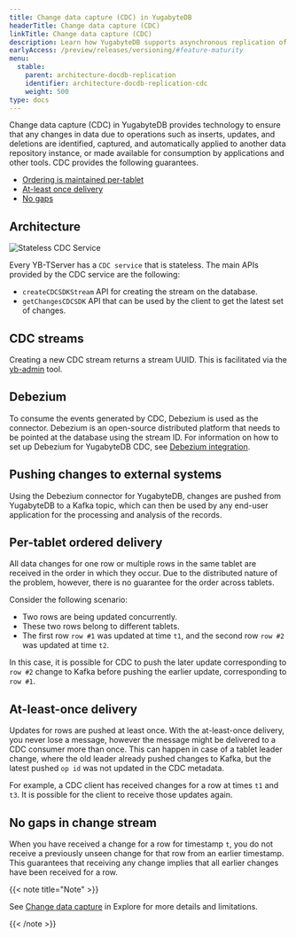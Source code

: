 ```yaml
---
title: Change data capture (CDC) in YugabyteDB
headerTitle: Change data capture (CDC)
linkTitle: Change data capture (CDC)
description: Learn how YugabyteDB supports asynchronous replication of data changes (inserts, updates, and deletes) to external databases or applications.
earlyAccess: /preview/releases/versioning/#feature-maturity
menu:
  stable:
    parent: architecture-docdb-replication
    identifier: architecture-docdb-replication-cdc
    weight: 500
type: docs
---
```


Change data capture (CDC) in YugabyteDB provides technology to ensure that any changes in data due to operations such as inserts, updates, and deletions are identified, captured, and automatically applied to another data repository instance, or made available for consumption by applications and other tools. CDC provides the following guarantees.

- [Ordering is maintained per-tablet](#per-tablet-ordered-delivery)
- [At-least once delivery](#at-least-once-delivery)
- [No gaps](#no-gaps-in-change-stream)

## Architecture

![Stateless CDC Service](/images/architecture/stateless_cdc_service.png)

Every YB-TServer has a `CDC service` that is stateless. The main APIs provided by the CDC service are the following:

* `createCDCSDKStream` API for creating the stream on the database.
* `getChangesCDCSDK` API that can be used by the client to get the latest set of changes.

## CDC streams

Creating a new CDC stream returns a stream UUID. This is facilitated via the [yb-admin](../../../admin/yb-admin/#change-data-capture-cdc-commands) tool.

## Debezium

To consume the events generated by CDC, Debezium is used as the connector. Debezium is an open-source distributed platform that needs to be pointed at the database using the stream ID. For information on how to set up Debezium for YugabyteDB CDC, see [Debezium integration](../../../integrations/cdc/debezium/).

## Pushing changes to external systems

Using the Debezium connector for YugabyteDB, changes are pushed from YugabyteDB to a Kafka topic, which can then be used by any end-user application for the processing and analysis of the records.

## Per-tablet ordered delivery

All data changes for one row or multiple rows in the same tablet are received in the order in which they occur. Due to the distributed nature of the problem, however, there is no guarantee for the order across tablets.

Consider the following scenario:

- Two rows are being updated concurrently.
- These two rows belong to different tablets.
- The first row `row #1` was updated at time `t1`, and the second row `row #2` was updated at time `t2`.

In this case, it is possible for CDC to push the later update corresponding to `row #2` change to Kafka before pushing the earlier update, corresponding to `row #1`.

## At-least-once delivery

Updates for rows are pushed at least once. With the at-least-once delivery, you never lose a message, however the message might be delivered to a CDC consumer more than once. This can happen in case of a tablet leader change, where the old leader already pushed changes to Kafka, but the latest pushed `op id` was not updated in the CDC metadata.

For example, a CDC client has received changes for a row at times `t1` and `t3`. It is possible for the client to receive those updates again.

## No gaps in change stream

When you have received a change for a row for timestamp `t`, you do not receive a previously unseen change for that row from an earlier timestamp. This guarantees that receiving any change implies that all earlier changes have been received for a row.

{{< note title="Note" >}}

See [Change data capture](../../../explore/change-data-capture/) in Explore for more details and limitations.

{{< /note >}}
